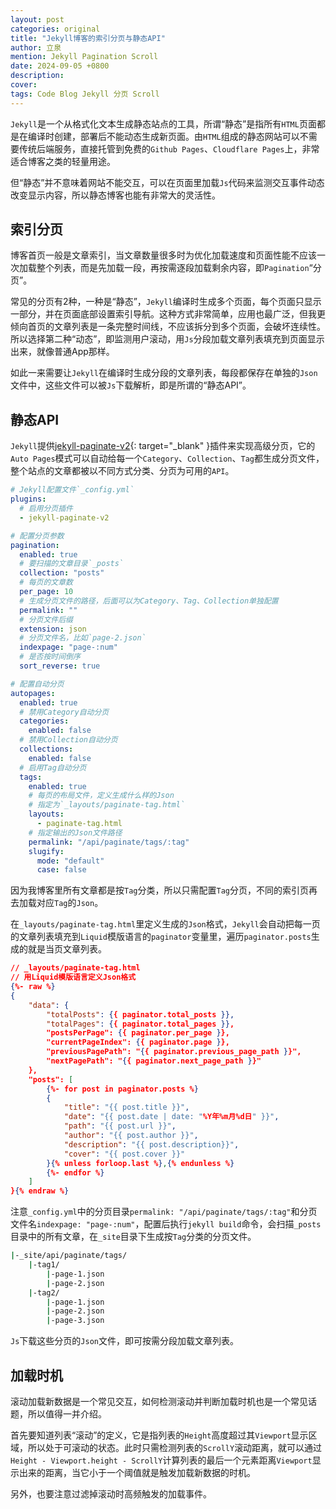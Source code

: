```yaml
---
layout: post
categories: original
title: "Jekyll博客的索引分页与静态API"
author: 立泉
mention: Jekyll Pagination Scroll
date: 2024-09-05 +0800
description: 
cover: 
tags: Code Blog Jekyll 分页 Scroll
---
```


`Jekyll`是一个从格式化文本生成静态站点的工具，所谓“静态”是指所有`HTML`页面都是在编译时创建，部署后不能动态生成新页面。由`HTML`组成的静态网站可以不需要传统后端服务，直接托管到免费的`Github Pages`、`Cloudflare Pages`上，非常适合博客之类的轻量用途。

但“静态”并不意味着网站不能交互，可以在页面里加载`Js`代码来监测交互事件动态改变显示内容，所以静态博客也能有非常大的灵活性。

## 索引分页

博客首页一般是文章索引，当文章数量很多时为优化加载速度和页面性能不应该一次加载整个列表，而是先加载一段，再按需逐段加载剩余内容，即`Pagination`“分页”。

常见的分页有2种，一种是“静态”，`Jekyll`编译时生成多个页面，每个页面只显示一部分，并在页面底部设置索引导航。这种方式非常简单，应用也最广泛，但我更倾向首页的文章列表是一条完整时间线，不应该拆分到多个页面，会破坏连续性。所以选择第二种“动态”，即监测用户滚动，用`Js`分段加载文章列表填充到页面显示出来，就像普通App那样。

如此一来需要让`Jekyll`在编译时生成分段的文章列表，每段都保存在单独的`Json`文件中，这些文件可以被`Js`下载解析，即是所谓的“静态API”。

## 静态API

`Jekyll`提供[jekyll-paginate-v2](https://github.com/sverrirs/jekyll-paginate-v2){: target="_blank" }插件来实现高级分页，它的`Auto Pages`模式可以自动给每一个`Category`、`Collection`、`Tag`都生成分页文件，整个站点的文章都被以不同方式分类、分页为可用的`API`。

```yaml
# Jekyll配置文件`_config.yml`
plugins:
  # 启用分页插件
  - jekyll-paginate-v2

# 配置分页参数
pagination:
  enabled: true
  # 要扫描的文章目录`_posts`
  collection: "posts"
  # 每页的文章数
  per_page: 10
  # 生成分页文件的路径，后面可以为Category、Tag、Collection单独配置
  permalink: ""
  # 分页文件后缀
  extension: json
  # 分页文件名，比如`page-2.json`
  indexpage: "page-:num"
  # 是否按时间倒序
  sort_reverse: true

# 配置自动分页
autopages:
  enabled: true
  # 禁用Category自动分页
  categories:
    enabled: false
  # 禁用Collection自动分页
  collections:
    enabled: false
  # 启用Tag自动分页
  tags:
    enabled: true
    # 每页的布局文件，定义生成什么样的Json
    # 指定为`_layouts/paginate-tag.html`
    layouts:
      - paginate-tag.html
    # 指定输出的Json文件路径
    permalink: "/api/paginate/tags/:tag"
    slugify:
      mode: "default"
      case: false
```

因为我博客里所有文章都是按`Tag`分类，所以只需配置`Tag`分页，不同的索引页再去加载对应`Tag`的`Json`。

在`_layouts/paginate-tag.html`里定义生成的`Json`格式，`Jekyll`会自动把每一页的文章列表填充到`Liquid`模版语言的`paginator`变量里，遍历`paginator.posts`生成的就是当页文章列表。

```json
// _layouts/paginate-tag.html
// 用Liquid模版语言定义Json格式
{%- raw %}
{
    "data": {
        "totalPosts": {{ paginator.total_posts }},
        "totalPages": {{ paginator.total_pages }},
        "postsPerPage": {{ paginator.per_page }},
        "currentPageIndex": {{ paginator.page }},
        "previousPagePath": "{{ paginator.previous_page_path }}",
        "nextPagePath": "{{ paginator.next_page_path }}"
    },
    "posts": [
        {%- for post in paginator.posts %}
        {
            "title": "{{ post.title }}",
            "date": "{{ post.date | date: "%Y年%m月%d日" }}",
            "path": "{{ post.url }}",
            "author": "{{ post.author }}",
            "description": "{{ post.description}}",
            "cover": "{{ post.cover }}"
        }{% unless forloop.last %},{% endunless %}
        {%- endfor %}
    ]
}{% endraw %}
```

注意`_config.yml`中的分页目录`permalink: "/api/paginate/tags/:tag"`和分页文件名`indexpage: "page-:num"`，配置后执行`jekyll build`命令，会扫描`_posts`目录中的所有文章，在`_site`目录下生成按`Tag`分类的分页文件。

```sh
|-_site/api/paginate/tags/
    |-tag1/
        |-page-1.json
        |-page-2.json
    |-tag2/
        |-page-1.json
        |-page-2.json
        |-page-3.json
```

`Js`下载这些分页的`Json`文件，即可按需分段加载文章列表。

## 加载时机

滚动加载新数据是一个常见交互，如何检测滚动并判断加载时机也是一个常见话题，所以值得一并介绍。

首先要知道列表“滚动”的定义，它是指列表的`Height`高度超过其`Viewport`显示区域，所以处于可滚动的状态。此时只需检测列表的`ScrollY`滚动距离，就可以通过`Height - Viewport.height - ScrollY`计算列表的最后一个元素距离`Viewport`显示出来的距离，当它小于一个阈值就是触发加载新数据的时机。

另外，也要注意过滤掉滚动时高频触发的加载事件。